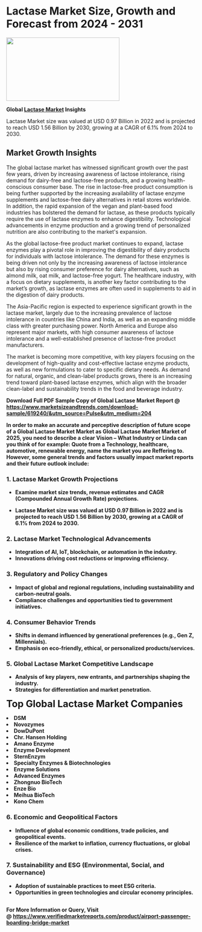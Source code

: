 <H1>Lactase Market Size, Growth and Forecast from 2024 - 2031</H1><img class="aligncenter size-medium wp-image-584254" src="https://thirdeyenews.in/wp-content/uploads/2024/09/Global-Market-Research-300x168.jpeg" alt="" width="300" height="168" /><p><strong>Global&nbsp;<a href="https://www.marketsizeandtrends.com/download-sample/619240/&amp;utm_source=Pulse&amp;utm_medium=204">Lactase Market</a> Insights</strong></p><p>Lactase Market size was valued at USD 0.97 Billion in 2022 and is projected to reach USD 1.56 Billion by 2030, growing at a CAGR of 6.1% from 2024 to 2030.</p><p><h2>Market Growth Insights</h2> <p>The global lactase market has witnessed significant growth over the past few years, driven by increasing awareness of lactose intolerance, rising demand for dairy-free and lactose-free products, and a growing health-conscious consumer base. The rise in lactose-free product consumption is being further supported by the increasing availability of lactase enzyme supplements and lactose-free dairy alternatives in retail stores worldwide. In addition, the rapid expansion of the vegan and plant-based food industries has bolstered the demand for lactase, as these products typically require the use of lactase enzymes to enhance digestibility. Technological advancements in enzyme production and a growing trend of personalized nutrition are also contributing to the market's expansion.</p> <p><strong></strong></p> <p>As the global lactose-free product market continues to expand, lactase enzymes play a pivotal role in improving the digestibility of dairy products for individuals with lactose intolerance. The demand for these enzymes is being driven not only by the increasing awareness of lactose intolerance but also by rising consumer preference for dairy alternatives, such as almond milk, oat milk, and lactose-free yogurt. The healthcare industry, with a focus on dietary supplements, is another key factor contributing to the market’s growth, as lactase enzymes are often used in supplements to aid in the digestion of dairy products.</p> <p>The Asia-Pacific region is expected to experience significant growth in the lactase market, largely due to the increasing prevalence of lactose intolerance in countries like China and India, as well as an expanding middle class with greater purchasing power. North America and Europe also represent major markets, with high consumer awareness of lactose intolerance and a well-established presence of lactose-free product manufacturers.</p> <p>The market is becoming more competitive, with key players focusing on the development of high-quality and cost-effective lactase enzyme products, as well as new formulations to cater to specific dietary needs. As demand for natural, organic, and clean-label products grows, there is an increasing trend toward plant-based lactase enzymes, which align with the broader clean-label and sustainability trends in the food and beverage industry.</p> <p><strong></p><p><span class=""><strong>Download Full PDF Sample Copy of Global Lactase Market Report</strong> @ <a href="https://www.marketsizeandtrends.com/download-sample/619240/&amp;utm_source=Pulse&amp;utm_medium=204" target="_blank">https://www.marketsizeandtrends.com/download-sample/619240/&amp;utm_source=Pulse&amp;utm_medium=204</a></span></p><p>In order to make an accurate and perceptive description of future scope of a Global&nbsp;Lactase Market Market as Global&nbsp;Lactase Market Market of 2025, you need to describe a clear Vision &ndash; What Industry or Linda can you think of for example: Quote from a Technology, healthcare, automotive, renewable energy, name the market you are Reffering to. However, some general trends and factors usually impact market reports and their future outlook include:</p><h3>1.&nbsp;<strong>Lactase Market Growth Projections</strong></h3><ul><li>Examine market size trends, revenue estimates and CAGR (Compounded Annual Growth Rate) projections.</li><li><p>Lactase Market size was valued at USD 0.97 Billion in 2022 and is projected to reach USD 1.56 Billion by 2030, growing at a CAGR of 6.1% from 2024 to 2030.</p></li></ul><h3>2.&nbsp;<strong>Lactase Market Technological Advancements</strong></h3><ul><li>Integration of AI, IoT, blockchain, or automation in the industry.</li><li>Innovations driving cost reductions or improving efficiency.</li></ul><h3>3.&nbsp;<strong>Regulatory and Policy Changes</strong></h3><ul><li>Impact of global and regional regulations, including sustainability and carbon-neutral goals.</li><li>Compliance challenges and opportunities tied to government initiatives.</li></ul><h3>4.&nbsp;<strong>Consumer Behavior Trends</strong></h3><ul><li>Shifts in demand influenced by generational preferences (e.g., Gen Z, Millennials).</li><li>Emphasis on eco-friendly, ethical, or personalized products/services.</li></ul><h3>5.&nbsp;<strong>Global Lactase Market Competitive Landscape</strong></h3><ul><li>Analysis of key players, new entrants, and partnerships shaping the industry.</li><li>Strategies for differentiation and market penetration.</li></ul><p data-pm-slice="1 1 []"><span style="color: inherit; font-family: inherit; font-size: 25px;">Top Global Lactase Market Companies</span></p><div class="" data-test-id=""><p><li>DSM</li><li> Novozymes</li><li> DowDuPont</li><li> Chr. Hansen Holding</li><li> Amano Enzyme</li><li> Enzyme Development</li><li> SternEnzym</li><li> Specialty Enzymes & Biotechnologies</li><li> Enzyme Solutions</li><li> Advanced Enzymes</li><li> Zhongnuo BioTech</li><li> Enze Bio</li><li> Meihua BioTech</li><li> Kono Chem</li></p></div><h3>6.&nbsp;<strong>Economic and Geopolitical Factors</strong></h3><ul><li>Influence of global economic conditions, trade policies, and geopolitical events.</li><li>Resilience of the market to inflation, currency fluctuations, or global crises.</li></ul><h3>7.&nbsp;<strong>Sustainability and ESG (Environmental, Social, and Governance)</strong></h3><ul><li>Adoption of sustainable practices to meet ESG criteria.</li><li>Opportunities in green technologies and circular economy principles.</li></ul><h2><strong style="font-size: 14px;">For More Information or Query, Visit @&nbsp;</strong><a style="background-color: #ffffff; font-size: 14px;" href="https://www.marketsizeandtrends.com/report/lactase-market/" target="_blank">https://www.verifiedmarketreports.com/product/airport-passenger-boarding-bridge-market</a></h2>
